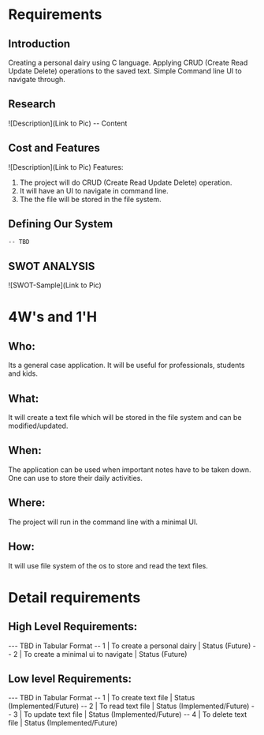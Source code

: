 # Requirements
## Introduction
 Creating a personal dairy using C language.
 Applying CRUD (Create Read Update Delete) operations to the saved text.
 Simple Command line UI to navigate through.

## Research
![Description](Link to Pic)
-- Content 
## Cost and Features
![Description](Link to Pic)
Features: 
1) The project will do CRUD (Create Read Update Delete) operation.
2) It will have an UI to navigate in command line.
3) The the file will be stored in the file system.
## Defining Our System
    -- TBD
## SWOT ANALYSIS
![SWOT-Sample](Link to Pic)

# 4W&#39;s and 1&#39;H

## Who:

Its a general case application. It will be useful for professionals, students and kids.
## What:

It will create a text file which will be stored in the file system and can be modified/updated.
## When:

The application can be used when important notes have to be taken down. One can use to store their daily activities.
## Where:

The project will run in the command line with a minimal UI.
## How:

It will use file system of the os to store and read the text files.
# Detail requirements
## High Level Requirements:
--- TBD in Tabular Format 
-- 1 | To create a personal dairy | Status (Future)
-- 2 | To create a minimal ui to navigate | Status (Future)


##  Low level Requirements:
--- TBD in Tabular Format 
-- 1 | To create text file | Status (Implemented/Future)
-- 2 | To read text file | Status (Implemented/Future)
-- 3 | To update text file | Status (Implemented/Future)
-- 4 | To delete text file | Status (Implemented/Future)
